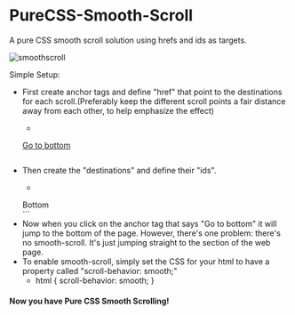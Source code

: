 # PureCSS-Smooth-Scroll
A pure CSS smooth scroll solution using hrefs and ids as targets. 


![smoothscroll](https://user-images.githubusercontent.com/41505038/51793251-ac2f0480-217a-11e9-8b41-1f9dfc2b733e.gif)


Simple Setup:

- First create anchor tags and define "href" that point to the destinations for each scroll.(Preferably keep the different scroll points a fair distance away from each other, to help emphasize the effect)
  - ```
  <a href="#Bottom">Go to bottom</a>
  ```
- Then create the "destinations" and define their "ids". 
  - ``` 
  <section id="Bottom">Bottom</section>
  ```
- Now when you click on the anchor tag that says "Go to bottom" it will jump to the bottom of the page. However, there's one problem: there's no smooth-scroll. It's just jumping straight to the section of the web page. 
- To enable smooth-scroll, simply set the CSS for your html to have a property called "scroll-behavior: smooth;"
  - html { scroll-behavior: smooth; }
 
 #### Now you have Pure CSS Smooth Scrolling!
